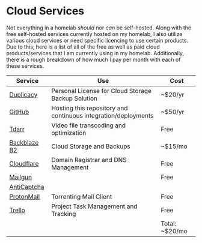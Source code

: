 # Cloud Services

Not everything in a homelab *should* nor *can* be self-hosted. Along with the free self-hosted services currently hosted on my homelab, I also utilize various cloud services or need specific licencing to use certain products. Due to this, here is a list of all of the free as well as paid cloud products/services that I am currently using in my homelab. Additionally, there is a rough breakdown of how much I pay per month with each of these services.

| Service                                                 | Use                                                            | Cost           |
|---------------------------------------------------------|----------------------------------------------------------------|----------------|
| [Duplicacy](https://duplicacy.com/)                     | Personal License for Cloud Storage Backup Solution             | ~$20/yr        |
| [GitHub](https://github.com/)                           | Hosting this repository and continuous integration/deployments | ~$50/yr        |
| [Tdarr](https://home.tdarr.io/)                         | Video file transcoding and optimization                        | Free           |
| [Backblaze B2](https://www.backblaze.com/cloud-storage) | Cloud Storage and Backups                                      | ~$15/mo        |
| [Cloudflare](https://www.cloudflare.com/)               | Domain Registrar and DNS Management                            | Free           |
| [Mailgun](https://www.mailgun.com/)                     |                                                                | Free           |
| [AntiCaptcha](https://anti-captcha.com/)                |                                                                |                |
| [ProtonMail](https://proton.me/mail)                    | Torrenting Mail Client                                         | Free           |
| [Trello](https://trello.com/)                           | Project Task Management and Tracking                           | Free           |
|                                                         |                                                                | Total: ~$20/mo |

